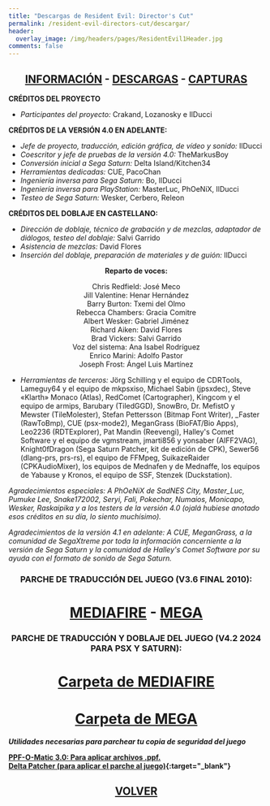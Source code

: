 ```yaml
---
title: "Descargas de Resident Evil: Director's Cut"
permalink: /resident-evil-directors-cut/descargar/
header:
  overlay_image: /img/headers/pages/ResidentEvil1Header.jpg
comments: false
---
```


<h2 style="text-align: center;"><strong><a href="/resident-evil-directors-cut/informacion/">INFORMACIÓN</a> - <a href="/resident-evil-directors-cut/descargar/">DESCARGAS</a> - <a href="/resident-evil-directors-cut/capturas/">CAPTURAS</a></strong></h2>

**CRÉDITOS DEL PROYECTO**
 - *Participantes del proyecto:* Crakand, Lozanosky e IlDucci

**CRÉDITOS DE LA VERSIÓN 4.0 EN ADELANTE:**
 - *Jefe de proyecto, traducción, edición gráfica, de vídeo y sonido:* IlDucci
 - *Coescritor y jefe de pruebas de la versión 4.0:* TheMarkusBoy
 - *Conversión inicial a Sega Saturn:* Delta Island/Kitchen34
 - *Herramientas dedicadas:* CUE, PacoChan
 - *Ingeniería inversa para Sega Saturn:* Bo, IlDucci
 - *Ingeniería inversa para PlayStation:* MasterLuc, PhOeNiX, IlDucci
 - *Testeo de Sega Saturn:* Wesker, Cerbero, Releon

**CRÉDITOS DEL DOBLAJE EN CASTELLANO:**
 - *Dirección de doblaje, técnico de grabación y de mezclas, adaptador de 
 diálogos, testeo del doblaje:* Salvi Garrido  
 - *Asistencia de mezclas:* David Flores  
 - *Inserción del doblaje, preparación de materiales y de guión:* IlDucci
 
<center>
<b>Reparto de voces:</b><br>

Chris Redfield: José Meco<br>
Jill Valentine: Henar Hernández<br>
Barry Burton: Txemi del Olmo<br>
Rebecca Chambers: Gracia Comitre<br>
Albert Wesker: Gabriel Jiménez<br>
Richard Aiken: David Flores<br>
Brad Vickers: Salvi Garrido<br>
Voz del sistema: Ana Isabel Rodríguez<br>
Enrico Marini: Adolfo Pastor<br>
Joseph Frost: Ángel Luis Martínez

</center>

 - *Herramientas de terceros:* Jörg Schilling y el equipo de CDRTools, Lameguy64 y el equipo de mkpsxiso, 
Michael Sabin (jpsxdec), Steve «Klarth» Monaco (Atlas), RedComet 
(Cartographer), Kingcom y el equipo de armips, Barubary (TiledGGD), SnowBro, 
Dr. MefistO y Mewster (TileMolester), Stefan Pettersson (Bitmap Font 
Writer), _Faster (RawToBmp), CUE (psx-mode2), MeganGrass (BioFAT/Bio Apps), 
Leo2236 (RDTExplorer), Pat Mandin (Reevengi), Halley's Comet Software y el 
equipo de vgmstream, jmarti856 y yonsaber (AIFF2VAG), Knight0fDragon (Sega 
Saturn Patcher, kit de edición de CPK), Sewer56 (dlang-prs, prs-rs), el 
equipo de FFMpeg, SuikazeRaider (CPKAudioMixer), los equipos de Mednafen y 
de Mednaffe, los equipos de Yabause y Kronos, el equipo de SSF, Stenzek 
(Duckstation).

*Agradecimientos especiales: A PhOeNiX de SadNES City, Master_Luc, Pumuke Lee, Snake172002, Seryi, Fali, 
Pokechar, Numaios, Monicapo, Wesker, Raskaipika y a los testers de la 
versión 4.0 (ojalá hubiese anotado esos créditos en su día, lo siento 
muchísimo).*

*Agradecimientos de la versión 4.1 en adelante:
A CUE, MeganGrass, a la comunidad de SegaXtreme por toda la información 
concerniente a la versión de Sega Saturn y la comunidad de Halley's Comet 
Software por su ayuda con el formato de sonido de Sega Saturn.*

<h3 style="text-align: center;">PARCHE DE TRADUCCIÓN DEL JUEGO (V3.6 FINAL 2010):</h3>

<h1 style="text-align: center;"><strong><a href="https://www.mediafire.com/file_premium/exxcw7d72j8anpe/REDC-V36.rar/file" target="_blank">MEDIAFIRE</a> - <a href="https://mega.nz/file/xF1VmbSb#ot3AJMmmRmIRHTQ3nYjEbA12HCJ-zZE_ItCpwhAgSN4" target="_blank">MEGA</a></strong></h1>

<h3 style="text-align: center;">PARCHE DE TRADUCCIÓN Y DOBLAJE DEL JUEGO (V4.2 2024 PARA PSX Y SATURN):</h3>

<h1 style="text-align: center;"><strong><a href="https://www.mediafire.com/folder/9rh9895tjhs01/REDC" target="_blank">Carpeta de MEDIAFIRE</a></strong></h1>

<h1 style="text-align: center;"><strong><a href="https://mega.nz/folder/hcdVmQLR#rTq2AVpd8NHbsfOgEk_8OA" target="_blank">Carpeta de MEGA</a></strong></h1>

_**Utilidades necesarias para parchear tu copia de seguridad del juego**_  

**[PPF-O-Matic 3.0: Para aplicar archivos .ppf.](https://www.romhacking.net/utilities/356/)**  
**[Delta Patcher (para aplicar el parche al juego)](https://github.com/marco-calautti/DeltaPatcher/releases){:target="_blank"}**

<h2 style="text-align: center;"><a href="/resident-evil-directors-cut/"><strong>VOLVER</strong></a></h2>


